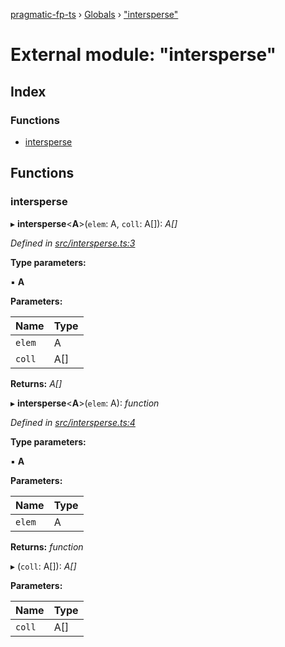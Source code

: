[pragmatic-fp-ts](../README.md) › [Globals](../globals.md) › ["intersperse"](_intersperse_.md)

# External module: "intersperse"

## Index

### Functions

* [intersperse](_intersperse_.md#intersperse)

## Functions

###  intersperse

▸ **intersperse**<**A**>(`elem`: A, `coll`: A[]): *A[]*

*Defined in [src/intersperse.ts:3](https://github.com/hermann-p/pragmatic-fp-ts/blob/6562256/src/intersperse.ts#L3)*

**Type parameters:**

▪ **A**

**Parameters:**

Name | Type |
------ | ------ |
`elem` | A |
`coll` | A[] |

**Returns:** *A[]*

▸ **intersperse**<**A**>(`elem`: A): *function*

*Defined in [src/intersperse.ts:4](https://github.com/hermann-p/pragmatic-fp-ts/blob/6562256/src/intersperse.ts#L4)*

**Type parameters:**

▪ **A**

**Parameters:**

Name | Type |
------ | ------ |
`elem` | A |

**Returns:** *function*

▸ (`coll`: A[]): *A[]*

**Parameters:**

Name | Type |
------ | ------ |
`coll` | A[] |
